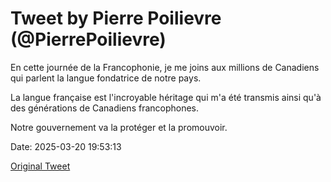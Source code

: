 # Tweet by Pierre Poilievre (@PierrePoilievre)

En cette journée de la Francophonie, je me joins aux millions de Canadiens qui parlent la langue fondatrice de notre pays.

La langue française est l'incroyable héritage qui m'a été transmis ainsi qu'à des générations de Canadiens francophones.

Notre gouvernement va la protéger et la promouvoir.

Date: 2025-03-20 19:53:13

[Original Tweet](https://x.com/PierrePoilievre/status/1902810682371850271)
